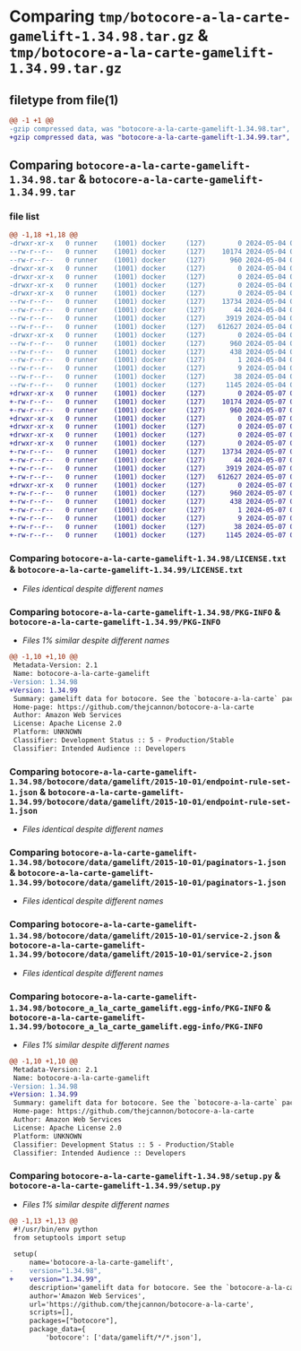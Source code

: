 # Comparing `tmp/botocore-a-la-carte-gamelift-1.34.98.tar.gz` & `tmp/botocore-a-la-carte-gamelift-1.34.99.tar.gz`

## filetype from file(1)

```diff
@@ -1 +1 @@
-gzip compressed data, was "botocore-a-la-carte-gamelift-1.34.98.tar", last modified: Sat May  4 01:01:24 2024, max compression
+gzip compressed data, was "botocore-a-la-carte-gamelift-1.34.99.tar", last modified: Tue May  7 01:02:26 2024, max compression
```

## Comparing `botocore-a-la-carte-gamelift-1.34.98.tar` & `botocore-a-la-carte-gamelift-1.34.99.tar`

### file list

```diff
@@ -1,18 +1,18 @@
-drwxr-xr-x   0 runner    (1001) docker     (127)        0 2024-05-04 01:01:24.282118 botocore-a-la-carte-gamelift-1.34.98/
--rw-r--r--   0 runner    (1001) docker     (127)    10174 2024-05-04 01:01:24.000000 botocore-a-la-carte-gamelift-1.34.98/LICENSE.txt
--rw-r--r--   0 runner    (1001) docker     (127)      960 2024-05-04 01:01:24.282118 botocore-a-la-carte-gamelift-1.34.98/PKG-INFO
-drwxr-xr-x   0 runner    (1001) docker     (127)        0 2024-05-04 01:01:24.278118 botocore-a-la-carte-gamelift-1.34.98/botocore/
-drwxr-xr-x   0 runner    (1001) docker     (127)        0 2024-05-04 01:01:24.278118 botocore-a-la-carte-gamelift-1.34.98/botocore/data/
-drwxr-xr-x   0 runner    (1001) docker     (127)        0 2024-05-04 01:01:24.278118 botocore-a-la-carte-gamelift-1.34.98/botocore/data/gamelift/
-drwxr-xr-x   0 runner    (1001) docker     (127)        0 2024-05-04 01:01:24.278118 botocore-a-la-carte-gamelift-1.34.98/botocore/data/gamelift/2015-10-01/
--rw-r--r--   0 runner    (1001) docker     (127)    13734 2024-05-04 01:01:11.000000 botocore-a-la-carte-gamelift-1.34.98/botocore/data/gamelift/2015-10-01/endpoint-rule-set-1.json
--rw-r--r--   0 runner    (1001) docker     (127)       44 2024-05-04 01:01:11.000000 botocore-a-la-carte-gamelift-1.34.98/botocore/data/gamelift/2015-10-01/examples-1.json
--rw-r--r--   0 runner    (1001) docker     (127)     3919 2024-05-04 01:01:11.000000 botocore-a-la-carte-gamelift-1.34.98/botocore/data/gamelift/2015-10-01/paginators-1.json
--rw-r--r--   0 runner    (1001) docker     (127)   612627 2024-05-04 01:01:11.000000 botocore-a-la-carte-gamelift-1.34.98/botocore/data/gamelift/2015-10-01/service-2.json
-drwxr-xr-x   0 runner    (1001) docker     (127)        0 2024-05-04 01:01:24.282118 botocore-a-la-carte-gamelift-1.34.98/botocore_a_la_carte_gamelift.egg-info/
--rw-r--r--   0 runner    (1001) docker     (127)      960 2024-05-04 01:01:24.000000 botocore-a-la-carte-gamelift-1.34.98/botocore_a_la_carte_gamelift.egg-info/PKG-INFO
--rw-r--r--   0 runner    (1001) docker     (127)      438 2024-05-04 01:01:24.000000 botocore-a-la-carte-gamelift-1.34.98/botocore_a_la_carte_gamelift.egg-info/SOURCES.txt
--rw-r--r--   0 runner    (1001) docker     (127)        1 2024-05-04 01:01:24.000000 botocore-a-la-carte-gamelift-1.34.98/botocore_a_la_carte_gamelift.egg-info/dependency_links.txt
--rw-r--r--   0 runner    (1001) docker     (127)        9 2024-05-04 01:01:24.000000 botocore-a-la-carte-gamelift-1.34.98/botocore_a_la_carte_gamelift.egg-info/top_level.txt
--rw-r--r--   0 runner    (1001) docker     (127)       38 2024-05-04 01:01:24.282118 botocore-a-la-carte-gamelift-1.34.98/setup.cfg
--rw-r--r--   0 runner    (1001) docker     (127)     1145 2024-05-04 01:01:24.000000 botocore-a-la-carte-gamelift-1.34.98/setup.py
+drwxr-xr-x   0 runner    (1001) docker     (127)        0 2024-05-07 01:02:26.312099 botocore-a-la-carte-gamelift-1.34.99/
+-rw-r--r--   0 runner    (1001) docker     (127)    10174 2024-05-07 01:02:26.000000 botocore-a-la-carte-gamelift-1.34.99/LICENSE.txt
+-rw-r--r--   0 runner    (1001) docker     (127)      960 2024-05-07 01:02:26.312099 botocore-a-la-carte-gamelift-1.34.99/PKG-INFO
+drwxr-xr-x   0 runner    (1001) docker     (127)        0 2024-05-07 01:02:26.312099 botocore-a-la-carte-gamelift-1.34.99/botocore/
+drwxr-xr-x   0 runner    (1001) docker     (127)        0 2024-05-07 01:02:26.312099 botocore-a-la-carte-gamelift-1.34.99/botocore/data/
+drwxr-xr-x   0 runner    (1001) docker     (127)        0 2024-05-07 01:02:26.312099 botocore-a-la-carte-gamelift-1.34.99/botocore/data/gamelift/
+drwxr-xr-x   0 runner    (1001) docker     (127)        0 2024-05-07 01:02:26.312099 botocore-a-la-carte-gamelift-1.34.99/botocore/data/gamelift/2015-10-01/
+-rw-r--r--   0 runner    (1001) docker     (127)    13734 2024-05-07 01:02:10.000000 botocore-a-la-carte-gamelift-1.34.99/botocore/data/gamelift/2015-10-01/endpoint-rule-set-1.json
+-rw-r--r--   0 runner    (1001) docker     (127)       44 2024-05-07 01:02:10.000000 botocore-a-la-carte-gamelift-1.34.99/botocore/data/gamelift/2015-10-01/examples-1.json
+-rw-r--r--   0 runner    (1001) docker     (127)     3919 2024-05-07 01:02:10.000000 botocore-a-la-carte-gamelift-1.34.99/botocore/data/gamelift/2015-10-01/paginators-1.json
+-rw-r--r--   0 runner    (1001) docker     (127)   612627 2024-05-07 01:02:10.000000 botocore-a-la-carte-gamelift-1.34.99/botocore/data/gamelift/2015-10-01/service-2.json
+drwxr-xr-x   0 runner    (1001) docker     (127)        0 2024-05-07 01:02:26.312099 botocore-a-la-carte-gamelift-1.34.99/botocore_a_la_carte_gamelift.egg-info/
+-rw-r--r--   0 runner    (1001) docker     (127)      960 2024-05-07 01:02:26.000000 botocore-a-la-carte-gamelift-1.34.99/botocore_a_la_carte_gamelift.egg-info/PKG-INFO
+-rw-r--r--   0 runner    (1001) docker     (127)      438 2024-05-07 01:02:26.000000 botocore-a-la-carte-gamelift-1.34.99/botocore_a_la_carte_gamelift.egg-info/SOURCES.txt
+-rw-r--r--   0 runner    (1001) docker     (127)        1 2024-05-07 01:02:26.000000 botocore-a-la-carte-gamelift-1.34.99/botocore_a_la_carte_gamelift.egg-info/dependency_links.txt
+-rw-r--r--   0 runner    (1001) docker     (127)        9 2024-05-07 01:02:26.000000 botocore-a-la-carte-gamelift-1.34.99/botocore_a_la_carte_gamelift.egg-info/top_level.txt
+-rw-r--r--   0 runner    (1001) docker     (127)       38 2024-05-07 01:02:26.312099 botocore-a-la-carte-gamelift-1.34.99/setup.cfg
+-rw-r--r--   0 runner    (1001) docker     (127)     1145 2024-05-07 01:02:26.000000 botocore-a-la-carte-gamelift-1.34.99/setup.py
```

### Comparing `botocore-a-la-carte-gamelift-1.34.98/LICENSE.txt` & `botocore-a-la-carte-gamelift-1.34.99/LICENSE.txt`

 * *Files identical despite different names*

### Comparing `botocore-a-la-carte-gamelift-1.34.98/PKG-INFO` & `botocore-a-la-carte-gamelift-1.34.99/PKG-INFO`

 * *Files 1% similar despite different names*

```diff
@@ -1,10 +1,10 @@
 Metadata-Version: 2.1
 Name: botocore-a-la-carte-gamelift
-Version: 1.34.98
+Version: 1.34.99
 Summary: gamelift data for botocore. See the `botocore-a-la-carte` package for more info.
 Home-page: https://github.com/thejcannon/botocore-a-la-carte
 Author: Amazon Web Services
 License: Apache License 2.0
 Platform: UNKNOWN
 Classifier: Development Status :: 5 - Production/Stable
 Classifier: Intended Audience :: Developers
```

### Comparing `botocore-a-la-carte-gamelift-1.34.98/botocore/data/gamelift/2015-10-01/endpoint-rule-set-1.json` & `botocore-a-la-carte-gamelift-1.34.99/botocore/data/gamelift/2015-10-01/endpoint-rule-set-1.json`

 * *Files identical despite different names*

### Comparing `botocore-a-la-carte-gamelift-1.34.98/botocore/data/gamelift/2015-10-01/paginators-1.json` & `botocore-a-la-carte-gamelift-1.34.99/botocore/data/gamelift/2015-10-01/paginators-1.json`

 * *Files identical despite different names*

### Comparing `botocore-a-la-carte-gamelift-1.34.98/botocore/data/gamelift/2015-10-01/service-2.json` & `botocore-a-la-carte-gamelift-1.34.99/botocore/data/gamelift/2015-10-01/service-2.json`

 * *Files identical despite different names*

### Comparing `botocore-a-la-carte-gamelift-1.34.98/botocore_a_la_carte_gamelift.egg-info/PKG-INFO` & `botocore-a-la-carte-gamelift-1.34.99/botocore_a_la_carte_gamelift.egg-info/PKG-INFO`

 * *Files 1% similar despite different names*

```diff
@@ -1,10 +1,10 @@
 Metadata-Version: 2.1
 Name: botocore-a-la-carte-gamelift
-Version: 1.34.98
+Version: 1.34.99
 Summary: gamelift data for botocore. See the `botocore-a-la-carte` package for more info.
 Home-page: https://github.com/thejcannon/botocore-a-la-carte
 Author: Amazon Web Services
 License: Apache License 2.0
 Platform: UNKNOWN
 Classifier: Development Status :: 5 - Production/Stable
 Classifier: Intended Audience :: Developers
```

### Comparing `botocore-a-la-carte-gamelift-1.34.98/setup.py` & `botocore-a-la-carte-gamelift-1.34.99/setup.py`

 * *Files 1% similar despite different names*

```diff
@@ -1,13 +1,13 @@
 #!/usr/bin/env python
 from setuptools import setup
 
 setup(
     name='botocore-a-la-carte-gamelift',
-    version="1.34.98",
+    version="1.34.99",
     description='gamelift data for botocore. See the `botocore-a-la-carte` package for more info.',
     author='Amazon Web Services',
     url='https://github.com/thejcannon/botocore-a-la-carte',
     scripts=[],
     packages=["botocore"],
     package_data={
         'botocore': ['data/gamelift/*/*.json'],
```

